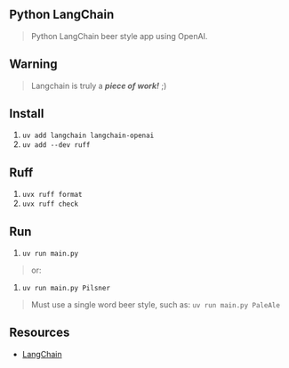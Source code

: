 Python LangChain
----------------
>Python LangChain beer style app using OpenAI.

Warning
-------
>Langchain is truly a ***piece of work!*** ;)

Install
-------
1. ```uv add langchain langchain-openai```
2. ```uv add --dev ruff```

Ruff
----
1. ```uvx ruff format```
2. ```uvx ruff check```

Run
---
1. ```uv run main.py```
>or:
1. ```uv run main.py Pilsner```
>Must use a single word beer style, such as: ```uv run main.py PaleAle```

Resources
---------
* [LangChain](https://python.langchain.com/docs/introduction/)
